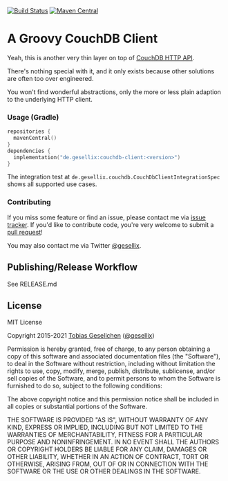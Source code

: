 [![Build Status](https://img.shields.io/github/actions/workflow/status/gesellix/couchdb-client/cd.yml?branch=main&style=for-the-badge)](https://github.com/gesellix/couchdb-client/actions)
[![Maven Central](https://img.shields.io/maven-central/v/de.gesellix/couchdb-client.svg?style=for-the-badge&maxAge=86400)](https://search.maven.org/search?q=g:de.gesellix%20AND%20a:couchdb-client)

# A Groovy CouchDB Client

Yeah, this is another very thin layer on top of [CouchDB HTTP API](https://docs.couchdb.org/en/2.3.1/intro/api.html).

There's nothing special with it, and it only exists because other solutions are often too over engineered.

You won't find wonderful abstractions, only the more or less plain adaption to the underlying HTTP client.

### Usage (Gradle)

````kotlin
repositories {
  mavenCentral()
}
dependencies {
  implementation("de.gesellix:couchdb-client:<version>")
}
````

The integration test at `de.gesellix.couchdb.CouchDbClientIntegrationSpec` shows all supported use cases.

### Contributing

If you miss some feature or find an issue, please contact me via [issue tracker](https://github.com/gesellix/couchdb-client/issues).
If you'd like to contribute code, you're very welcome to submit a [pull request](https://github.com/gesellix/couchdb-client/pulls)!

You may also contact me via Twitter [@gesellix](https://twitter.com/gesellix).

## Publishing/Release Workflow

See RELEASE.md

## License

MIT License

Copyright 2015-2021 [Tobias Gesellchen](https://www.gesellix.net/) ([@gesellix](https://twitter.com/gesellix))

Permission is hereby granted, free of charge, to any person obtaining a copy
of this software and associated documentation files (the "Software"), to deal
in the Software without restriction, including without limitation the rights
to use, copy, modify, merge, publish, distribute, sublicense, and/or sell
copies of the Software, and to permit persons to whom the Software is
furnished to do so, subject to the following conditions:

The above copyright notice and this permission notice shall be included in all
copies or substantial portions of the Software.

THE SOFTWARE IS PROVIDED "AS IS", WITHOUT WARRANTY OF ANY KIND, EXPRESS OR
IMPLIED, INCLUDING BUT NOT LIMITED TO THE WARRANTIES OF MERCHANTABILITY,
FITNESS FOR A PARTICULAR PURPOSE AND NONINFRINGEMENT. IN NO EVENT SHALL THE
AUTHORS OR COPYRIGHT HOLDERS BE LIABLE FOR ANY CLAIM, DAMAGES OR OTHER
LIABILITY, WHETHER IN AN ACTION OF CONTRACT, TORT OR OTHERWISE, ARISING FROM,
OUT OF OR IN CONNECTION WITH THE SOFTWARE OR THE USE OR OTHER DEALINGS IN THE
SOFTWARE.

